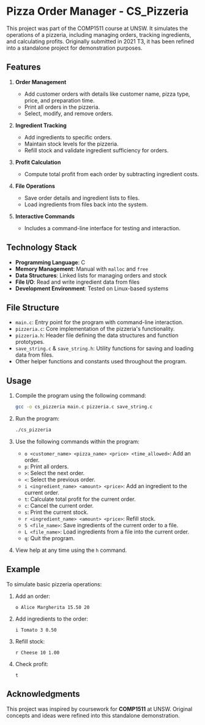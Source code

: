 
# Pizza Order Manager - CS_Pizzeria

This project was part of the COMP1511 course at UNSW. It simulates the operations of a pizzeria, including managing orders, tracking ingredients, and calculating profits. Originally submitted in 2021 T3, it has been refined into a standalone project for demonstration purposes.

## Features

1. **Order Management**
   - Add customer orders with details like customer name, pizza type, price, and preparation time.
   - Print all orders in the pizzeria.
   - Select, modify, and remove orders.

2. **Ingredient Tracking**
   - Add ingredients to specific orders.
   - Maintain stock levels for the pizzeria.
   - Refill stock and validate ingredient sufficiency for orders.

3. **Profit Calculation**
   - Compute total profit from each order by subtracting ingredient costs.

4. **File Operations**
   - Save order details and ingredient lists to files.
   - Load ingredients from files back into the system.

5. **Interactive Commands**
   - Includes a command-line interface for testing and interaction.

## Technology Stack

- **Programming Language**: C
- **Memory Management**: Manual with `malloc` and `free`
- **Data Structures**: Linked lists for managing orders and stock
- **File I/O**: Read and write ingredient data from files
- **Development Environment**: Tested on Linux-based systems

## File Structure

- `main.c`: Entry point for the program with command-line interaction.
- `pizzeria.c`: Core implementation of the pizzeria's functionality.
- `pizzeria.h`: Header file defining the data structures and function prototypes.
- `save_string.c` & `save_string.h`: Utility functions for saving and loading data from files.
- Other helper functions and constants used throughout the program.

## Usage

1. Compile the program using the following command:
   ```bash
   gcc -o cs_pizzeria main.c pizzeria.c save_string.c
   ```
   
2. Run the program:
   ```bash
   ./cs_pizzeria
   ```

3. Use the following commands within the program:
   - `o <customer_name> <pizza_name> <price> <time_allowed>`: Add an order.
   - `p`: Print all orders.
   - `>`: Select the next order.
   - `<`: Select the previous order.
   - `i <ingredient_name> <amount> <price>`: Add an ingredient to the current order.
   - `t`: Calculate total profit for the current order.
   - `c`: Cancel the current order.
   - `s`: Print the current stock.
   - `r <ingredient_name> <amount> <price>`: Refill stock.
   - `S <file_name>`: Save ingredients of the current order to a file.
   - `L <file_name>`: Load ingredients from a file into the current order.
   - `q`: Quit the program.

4. View help at any time using the `h` command.

## Example

To simulate basic pizzeria operations:

1. Add an order:
   ```
   o Alice Margherita 15.50 20
   ```

2. Add ingredients to the order:
   ```
   i Tomato 3 0.50
   ```

3. Refill stock:
   ```
   r Cheese 10 1.00
   ```

4. Check profit:
   ```
   t
   ```

## Acknowledgments

This project was inspired by coursework for **COMP1511** at UNSW. Original concepts and ideas were refined into this standalone demonstration.
